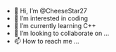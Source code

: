 - 👋 Hi, I’m @CheeseStar27
- 👀 I’m interested in coding
- 🌱 I’m currently learning C++
- 💞️ I’m looking to collaborate on ...
- 📫 How to reach me ...

<!---
CheeseStar27/CheeseStar27 is a ✨ special ✨ repository because its `README.md` (this file) appears on your GitHub profile.
You can click the Preview link to take a look at your changes.
--->
